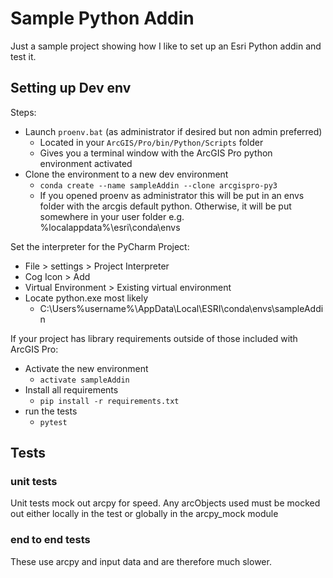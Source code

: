 # Sample Python Addin
Just a sample project showing how I like to set up an Esri Python addin and test it.


## Setting up Dev env ###

Steps:
* Launch ``proenv.bat`` (as administrator if desired but non admin preferred)
    - Located in your ``ArcGIS/Pro/bin/Python/Scripts`` folder
    - Gives you a terminal window with the ArcGIS Pro python environment activated
* Clone the environment to a new dev environment
    - ``conda create --name sampleAddin --clone arcgispro-py3``
    - If you opened proenv as administrator this will be put in an envs folder with the arcgis default python.
      Otherwise, it will be put somewhere in your user folder e.g. %localappdata%\esri\conda\envs


Set the interpreter for the PyCharm Project:
* File > settings > Project Interpreter
* Cog Icon > Add
* Virtual Environment > Existing virtual environment
* Locate python.exe most likely
    - C:\Users\%username%\AppData\Local\ESRI\conda\envs\sampleAddin

If your project has library requirements outside of those included with ArcGIS Pro:      
 
* Activate the new environment
    - ``activate sampleAddin``
* Install all requirements
    - ``pip install -r requirements.txt``
* run the tests
    - ``pytest``
    
## Tests
### unit tests
Unit tests mock out arcpy for speed. Any arcObjects used must be mocked out either locally in the test
or globally in the arcpy_mock module

### end to end tests
These use arcpy and input data and are therefore much slower.